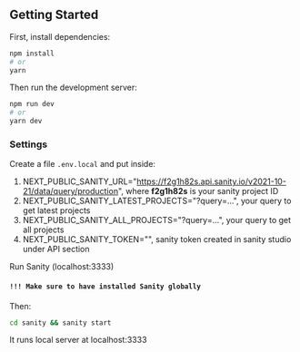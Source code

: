## Getting Started

First, install dependencies:

```bash
npm install
# or
yarn
```

Then run the development server:

```bash
npm run dev
# or
yarn dev
```

### Settings

Create a file `.env.local` and put inside:

1. NEXT_PUBLIC_SANITY_URL="https://f2g1h82s.api.sanity.io/v2021-10-21/data/query/production", where **f2g1h82s** is your sanity project ID
2. NEXT_PUBLIC_SANITY_LATEST_PROJECTS="?query=...", your query to get latest projects
3. NEXT_PUBLIC_SANITY_ALL_PROJECTS="?query=...", your query to get all projects
4. NEXT_PUBLIC_SANITY_TOKEN="", sanity token created in sanity studio under API section

Run Sanity (localhost:3333)

#### **`!!! Make sure to have installed Sanity globally`**

Then:

```bash
cd sanity && sanity start
```

It runs local server at localhost:3333

